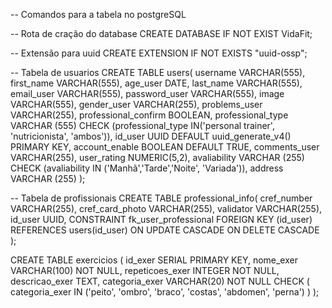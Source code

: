 -- Comandos para a tabela no postgreSQL

-- Rota de cração do database
CREATE DATABASE IF NOT EXIST VidaFit;

-- Extensão para uuid
CREATE EXTENSION IF NOT EXISTS "uuid-ossp";

-- Tabela de usuarios
CREATE TABLE users(
    username VARCHAR(555),
    first_name VARCHAR(555),
    age_user DATE,
    last_name VARCHAR(555),
    email_user VARCHAR(555),
    password_user VARCHAR(555),
    image VARCHAR(555),
    gender_user VARCHAR(255),
    problems_user VARCHAR(255),
    professional_confirm BOOLEAN,
    professional_type VARCHAR (555) CHECK (professional_type IN('personal trainer', 'nutricionista', 'ambos')),
    id_user UUID DEFAULT uuid_generate_v4() PRIMARY KEY,
    account_enable BOOLEAN DEFAULT TRUE,
    comments_user VARCHAR(255),
    user_rating NUMERIC(5,2),
    avaliability VARCHAR (255) CHECK (avaliability IN ('Manhã','Tarde','Noite', 'Variada')),
    address VARCHAR (255)
);

-- Tabela de profissionais
CREATE TABLE professional_info(
    cref_number VARCHAR(255),
    cref_card_photo VARCHAR(255),
    validator VARCHAR(255),
    id_user UUID,
    CONSTRAINT fk_user_professional
        FOREIGN KEY (id_user) REFERENCES users(id_user)
        ON UPDATE CASCADE
        ON DELETE CASCADE
);

CREATE TABLE exercicios (
    id_exer SERIAL PRIMARY KEY,
    nome_exer VARCHAR(100) NOT NULL,
    repeticoes_exer INTEGER NOT NULL,
    descricao_exer TEXT,
	categoria_exer VARCHAR(20) NOT NULL CHECK (
        categoria_exer IN ('peito', 'ombro', 'braco', 'costas', 'abdomen', 'perna')
    )
);